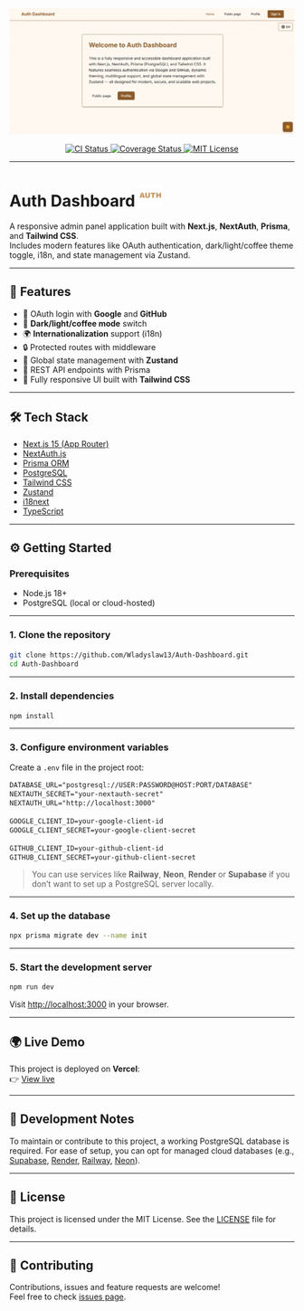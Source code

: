 <p align="center">
  <img src="assets/preview.gif" alt="Auth Dashboard Preview" />
</p>

<p align="center">
  <a href="https://github.com/Wladyslaw13/Auth-Dashboard/actions">
    <img src="https://github.com/Wladyslaw13/Auth-Dashboard/actions/workflows/ci.yml/badge.svg" alt="CI Status" />
  </a>
  <a href="https://coveralls.io/github/Wladyslaw13/Auth-Dashboard?branch=main">
    <img src="https://coveralls.io/repos/github/Wladyslaw13/Auth-Dashboard/badge.svg?branch=main" alt="Coverage Status" />
  </a>
  <a href="https://opensource.org/licenses/MIT">
    <img src="https://img.shields.io/badge/license-MIT-blue.svg" alt="MIT License" />
  </a>
</p>


---

# Auth Dashboard <img src="src/app/icon.png" height="40" />

A responsive admin panel application built with **Next.js**, **NextAuth**, **Prisma**, and **Tailwind CSS**.  
Includes modern features like OAuth authentication, dark/light/coffee theme toggle, i18n, and state management via Zustand.

---

## 🚀 Features

- 🔐 OAuth login with **Google** and **GitHub**
- 🌙 **Dark/light/coffee mode** switch
- 🌍 **Internationalization** support (i18n)
- 🔒 Protected routes with middleware
- 🧠 Global state management with **Zustand**
- 🔧 REST API endpoints with Prisma
- 💅 Fully responsive UI built with **Tailwind CSS**

---

## 🛠 Tech Stack

- [Next.js 15 (App Router)](https://nextjs.org/)
- [NextAuth.js](https://next-auth.js.org/)
- [Prisma ORM](https://www.prisma.io/)
- [PostgreSQL](https://www.postgresql.org/)
- [Tailwind CSS](https://tailwindcss.com/)
- [Zustand](https://zustand-demo.pmnd.rs/)
- [i18next](https://www.i18next.com/)
- [TypeScript](https://www.typescriptlang.org/)

---

## ⚙️ Getting Started

### Prerequisites

- Node.js 18+
- PostgreSQL (local or cloud-hosted)

---

### 1. Clone the repository

```bash
git clone https://github.com/Wladyslaw13/Auth-Dashboard.git
cd Auth-Dashboard
```

---

### 2. Install dependencies

```bash
npm install
```

---

### 3. Configure environment variables

Create a `.env` file in the project root:

```env
DATABASE_URL="postgresql://USER:PASSWORD@HOST:PORT/DATABASE"
NEXTAUTH_SECRET="your-nextauth-secret"
NEXTAUTH_URL="http://localhost:3000"

GOOGLE_CLIENT_ID=your-google-client-id
GOOGLE_CLIENT_SECRET=your-google-client-secret

GITHUB_CLIENT_ID=your-github-client-id
GITHUB_CLIENT_SECRET=your-github-client-secret
```

> You can use services like **Railway**, **Neon**, **Render** or **Supabase** if you don’t want to set up a PostgreSQL server locally.

---

### 4. Set up the database

```bash
npx prisma migrate dev --name init
```

---

### 5. Start the development server

```bash
npm run dev
```

Visit [http://localhost:3000](http://localhost:3000) in your browser.

---

## 🌍 Live Demo

This project is deployed on **Vercel**:  
👉 [View live](https://auth-dashboard-site.vercel.app/)

---

## 🧪 Development Notes

To maintain or contribute to this project, a working PostgreSQL database is required. For ease of setup, you can opt for managed cloud databases (e.g., [Supabase](https://supabase.com/), [Render](https://render.com/), [Railway](https://railway.app/), [Neon](https://neon.tech/)).

---

## 📄 License

This project is licensed under the MIT License. See the [LICENSE](LICENSE) file for details.

---

## 🤝 Contributing

Contributions, issues and feature requests are welcome!  
Feel free to check [issues page](https://github.com/Wladyslaw13/Auth-Dashboard/issues).

